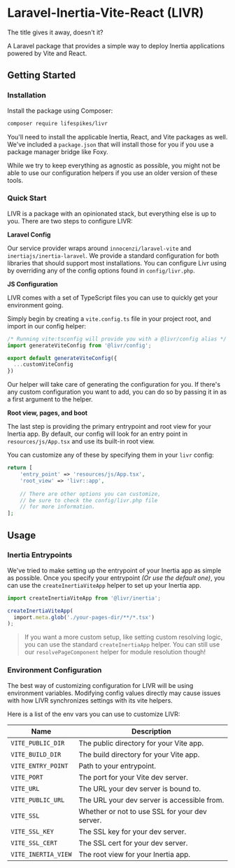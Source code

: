 # Laravel-Inertia-Vite-React (LIVR)
The title gives it away, doesn't it?

A Laravel package that provides a simple way to deploy Inertia applications
powered by Vite and React.

## Getting Started
### Installation
Install the package using Composer:

```bash
composer require lifespikes/livr
```

You'll need to install the applicable Inertia, React, and Vite packages
as well. We've included a `package.json` that will install those for you if
you use a package manager bridge like Foxy.

While we try to keep everything as agnostic as possible, you might not be
able to use our configuration helpers if you use an older version of these
tools.

### Quick Start
LIVR is a package with an opinionated stack, but everything else is up to
you. There are two steps to configure LIVR:

**Laravel Config**

Our service provider wraps around `innocenzi/laravel-vite` and 
`inertiajs/inertia-laravel`. We provide a standard configuration for both
libraries that should support most installations. You can configure Livr
using by overriding any of the config options found in `config/livr.php`.

**JS Configuration**

LIVR comes with a set of TypeScript files you can use to quickly get your
environment going.

Simply begin by creating a `vite.config.ts` file in your project root, and
import in our config helper:

```typescript
/* Running vite:tsconfig will provide you with a @livr/config alias */
import generateViteConfig from '@livr/config';

export default generateViteConfig({
  ...customViteConfig
})
```

Our helper will take care of generating the configuration for you. If there's
any custom configuration you want to add, you can do so by passing it in as
a first argument to the helper.

**Root view, pages, and boot**

The last step is providing the primary entrypoint and root view for your
Inertia app. By default, our config will look for an entry point in
`resources/js/App.tsx` and use its built-in root view.

You can customize any of these by specifying them in your `livr` config:

```php
return [
    'entry_point' => 'resources/js/App.tsx',
    'root_view' => 'livr::app',
    
    // There are other options you can customize,
    // be sure to check the config/livr.php file
    // for more information.
];
```

## Usage

### Inertia Entrypoints

We've tried to make setting up the entrypoint of your Inertia app as simple
as possible. Once you specify your entrypoint _(Or use the default one)_, you
can use the `createInertiaViteApp` helper to set up your Inertia app.

```ts
import createInertiaViteApp from '@livr/inertia';

createInertiaViteApp(
  import.meta.glob('./your-pages-dir/**/*.tsx')
);

```

> If you want a more custom setup, like setting custom resolving logic, you can
> use the standard `createInertiaApp` helper. You can still use our `resolvePageComponent`
> helper for module resolution though!

### Environment Configuration
The best way of customizing configuration for LIVR will be using environment
variables. Modifying config values directly may cause issues with how LIVR
synchronizes settings with its vite helpers.

Here is a list of the env vars you can use to customize LIVR:

| Name                | Description                                    |
|---------------------|------------------------------------------------|
| `VITE_PUBLIC_DIR`   | The public directory for your Vite app.        |
| `VITE_BUILD_DIR`    | The build directory for your Vite app.         |
| `VITE_ENTRY_POINT`  | Path to your entrypoint.                       |
| `VITE_PORT`         | The port for your Vite dev server.             |
| `VITE_URL`          | The URL your dev server is bound to.           |
| `VITE_PUBLIC_URL`   | The URL your dev server is accessible from.    |
| `VITE_SSL`          | Whether or not to use SSL for your dev server. |
| `VITE_SSL_KEY`      | The SSL key for your dev server.               |
| `VITE_SSL_CERT`     | The SSL cert for your dev server.              |
| `VITE_INERTIA_VIEW` | The root view for your Inertia app.            |
